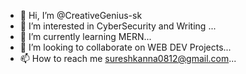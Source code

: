 - 👋 Hi, I’m @CreativeGenius-sk
- 👀 I’m interested in CyberSecurity and Writing ...
- 🌱 I’m currently learning  MERN...
- 💞️ I’m looking to collaborate on WEB DEV Projects...
- 📫 How to reach me  sureshkanna0812@gmail.com...

<!---
CreativeGenius-sk/CreativeGenius-sk is a ✨ special ✨ repository because its `README.md` (this file) appears on your GitHub profile.
You can click the Preview link to take a look at your changes.
--->
